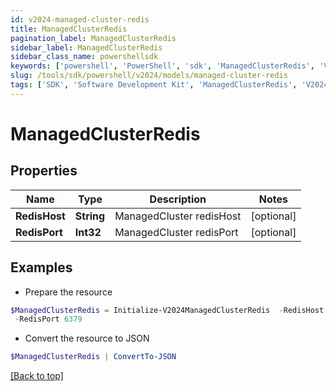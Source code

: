 ```yaml
---
id: v2024-managed-cluster-redis
title: ManagedClusterRedis
pagination_label: ManagedClusterRedis
sidebar_label: ManagedClusterRedis
sidebar_class_name: powershellsdk
keywords: ['powershell', 'PowerShell', 'sdk', 'ManagedClusterRedis', 'V2024ManagedClusterRedis'] 
slug: /tools/sdk/powershell/v2024/models/managed-cluster-redis
tags: ['SDK', 'Software Development Kit', 'ManagedClusterRedis', 'V2024ManagedClusterRedis']
---
```



# ManagedClusterRedis

## Properties

Name | Type | Description | Notes
------------ | ------------- | ------------- | -------------
**RedisHost** | **String** | ManagedCluster redisHost | [optional] 
**RedisPort** | **Int32** | ManagedCluster redisPort | [optional] 

## Examples

- Prepare the resource
```powershell
$ManagedClusterRedis = Initialize-V2024ManagedClusterRedis  -RedisHost megapod-useast1-shared-redis.cloud.sailpoint.com `
 -RedisPort 6379
```

- Convert the resource to JSON
```powershell
$ManagedClusterRedis | ConvertTo-JSON
```


[[Back to top]](#) 

